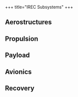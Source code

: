 +++
title="IREC Subsystems"
+++

## Aerostructures

## Propulsion

## Payload

## Avionics

## Recovery


